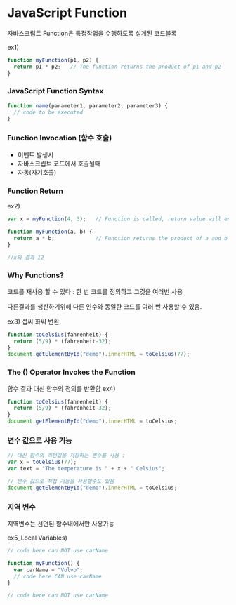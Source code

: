 # JavaScript Function 

자바스크립트 Function은 특정작업을 수행하도록 설계된 코드블록

ex1)
```JavaScript
function myFunction(p1, p2) {
  return p1 * p2;   // The function returns the product of p1 and p2
}
```


### JavaScript Function Syntax

```JavaScript
function name(parameter1, parameter2, parameter3) {
  // code to be executed
}
```

### Function Invocation (함수 호출)
+ 이벤트 발생시
+ 자바스크립트 코드에서 호출될때
+ 자동(자기호출)


### Function Return

ex2)
```JavaScript
var x = myFunction(4, 3);   // Function is called, return value will end up in x

function myFunction(a, b) {
  return a * b;             // Function returns the product of a and b
}

//x의 결과 12

```

### Why Functions?

코드를 재사용 할 수 있다 : 한 번 코드를 정의하고 그것을 여러번 사용

다른결과를 생산하기위해 다른 인수와 동일한 코드를 여러 번 사용할 수 있음.

ex3)
섭씨 화씨 변환
```JavaScript
function toCelsius(fahrenheit) {
  return (5/9) * (fahrenheit-32);
}
document.getElementById("demo").innerHTML = toCelsius(77);
```

### The () Operator Invokes the Function

함수 결과 대신 함수의 정의를 반환함
ex4)
```JavaScript
function toCelsius(fahrenheit) {
  return (5/9) * (fahrenheit-32);
}
document.getElementById("demo").innerHTML = toCelsius;
```


### 변수 값으로 사용 기능

```JavaScript
// 대신 함수의 리턴값을 저장하는 변수를 사용 : 
var x = toCelsius(77);
var text = "The temperature is " + x + " Celsius";

// 변수 값으로 직접 기능을 사용할수도 있음
document.getElementById("demo").innerHTML = toCelsius;

```

### 지역 변수

지역변수는 선언된 함수내에서만 사용가능

ex5_Local Variables)

```JavaScript
// code here can NOT use carName

function myFunction() {
  var carName = "Volvo";
  // code here CAN use carName
}

// code here can NOT use carName
```
